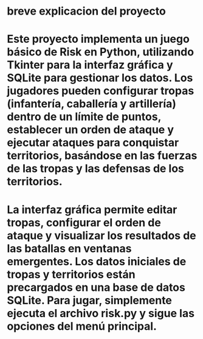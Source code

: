 # breve explicacion del proyecto
# Este proyecto implementa un juego básico de Risk en Python, utilizando Tkinter para la interfaz gráfica y SQLite para gestionar los datos. Los jugadores pueden configurar tropas (infantería, caballería y artillería) dentro de un límite de puntos, establecer un orden de ataque y ejecutar ataques para conquistar territorios, basándose en las fuerzas de las tropas y las defensas de los territorios.
# La interfaz gráfica permite editar tropas, configurar el orden de ataque y visualizar los resultados de las batallas en ventanas emergentes. Los datos iniciales de tropas y territorios están precargados en una base de datos SQLite. Para jugar, simplemente ejecuta el archivo risk.py y sigue las opciones del menú principal.
